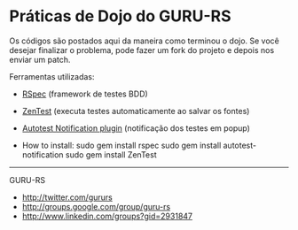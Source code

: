 # Práticas de Dojo do GURU-RS #

Os códigos são postados aqui da maneira como terminou o dojo.
Se você desejar finalizar o problema, pode fazer um fork do projeto e depois nos enviar um patch.

Ferramentas utilizadas:

 - [RSpec](http://rspec.info) (framework de testes BDD)
 - [ZenTest](http://www.zenspider.com/ZSS/Products/ZenTest) (executa testes automaticamente ao salvar os fontes)
 - [Autotest Notification plugin](http://github.com/carlosbrando/autotest-notification) (notificação dos testes em popup)

- How to install:
sudo gem install rspec
sudo gem install autotest-notification
sudo gem install ZenTest 
_______
 
GURU-RS
 - http://twitter.com/gururs
 - http://groups.google.com/group/guru-rs
 - http://www.linkedin.com/groups?gid=2931847

